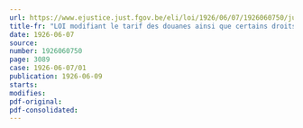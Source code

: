 ```yaml
---
url: https://www.ejustice.just.fgov.be/eli/loi/1926/06/07/1926060750/justel
title-fr: "LOI modifiant le tarif des douanes ainsi que certains droits d'accise, et établissant ou révisant des taxes de consommation"
date: 1926-06-07
source:
number: 1926060750
page: 3089
case: 1926-06-07/01
publication: 1926-06-09
starts:
modifies:
pdf-original:
pdf-consolidated:
---
```


